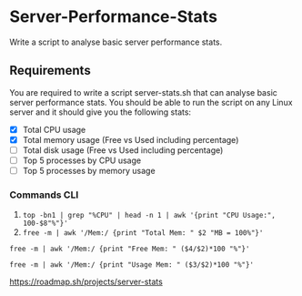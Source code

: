 # Server-Performance-Stats
Write a script to analyse basic server performance stats.

## Requirements
You are required to write a script server-stats.sh that can analyse basic server performance stats. You should be able to run the script on any Linux server and it should give you the following stats:

- [X] Total CPU usage
- [X] Total memory usage (Free vs Used including percentage)
- [ ] Total disk usage (Free vs Used including percentage)
- [ ] Top 5 processes by CPU usage
- [ ] Top 5 processes by memory usage

### Commands CLI
1. ``` top -bn1 | grep "%CPU" | head -n 1 | awk '{print "CPU Usage:", 100-$8"%"}' ```
2. ``` free -m | awk '/Mem:/ {print "Total Mem: " $2 "MB = 100%"}' ```

``` free -m | awk '/Mem:/ {print "Free Mem: " ($4/$2)*100 "%"}' ```

``` free -m | awk '/Mem:/ {print "Usage Mem: " ($3/$2)*100 "%"}' ```


https://roadmap.sh/projects/server-stats

